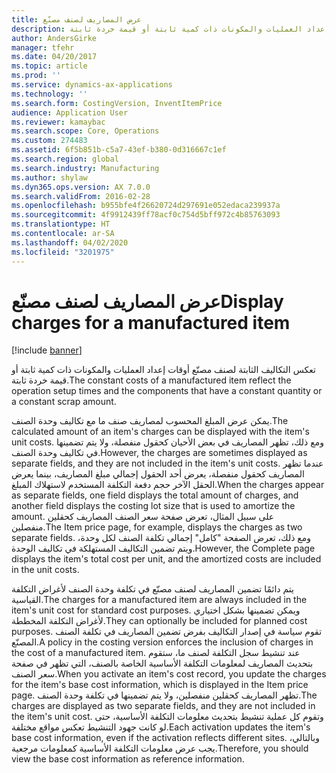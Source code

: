 ```yaml
---
title: عرض المصاريف لصنف مصنّع
description: تعكس التكاليف الثابتة لصنف مصنّع أوقات إعداد العمليات والمكونات ذات كمية ثابتة أو قيمة خردة ثابتة.
author: AndersGirke
manager: tfehr
ms.date: 04/20/2017
ms.topic: article
ms.prod: ''
ms.service: dynamics-ax-applications
ms.technology: ''
ms.search.form: CostingVersion, InventItemPrice
audience: Application User
ms.reviewer: kamaybac
ms.search.scope: Core, Operations
ms.custom: 274483
ms.assetid: 6f5b851b-c5a7-43ef-b380-0d316667c1ef
ms.search.region: global
ms.search.industry: Manufacturing
ms.author: shylaw
ms.dyn365.ops.version: AX 7.0.0
ms.search.validFrom: 2016-02-28
ms.openlocfilehash: b955bfe4f26620724d297691e052edaca239937a
ms.sourcegitcommit: 4f9912439ff78acf0c754d5bff972c4b85763093
ms.translationtype: HT
ms.contentlocale: ar-SA
ms.lasthandoff: 04/02/2020
ms.locfileid: "3201975"
---
```

# <a name="display-charges-for-a-manufactured-item"></a><span data-ttu-id="6f77d-103">عرض المصاريف لصنف مصنّع</span><span class="sxs-lookup"><span data-stu-id="6f77d-103">Display charges for a manufactured item</span></span>

[!include [banner](../includes/banner.md)]

<span data-ttu-id="6f77d-104">تعكس التكاليف الثابتة لصنف مصنّع أوقات إعداد العمليات والمكونات ذات كمية ثابتة أو قيمة خردة ثابتة.</span><span class="sxs-lookup"><span data-stu-id="6f77d-104">The constant costs of a manufactured item reflect the operation setup times and the components that have a constant quantity or a constant scrap amount.</span></span>

<span data-ttu-id="6f77d-105">يمكن عرض المبلغ المحسوب لمصاريف صنف ما مع تكاليف وحدة الصنف.</span><span class="sxs-lookup"><span data-stu-id="6f77d-105">The calculated amount of an item's charges can be displayed with the item's unit costs.</span></span> <span data-ttu-id="6f77d-106">ومع ذلك، تظهر المصاريف في بعض الأحيان كحقول منفصلة، ولا يتم تضمينها في تكاليف وحدة الصنف.</span><span class="sxs-lookup"><span data-stu-id="6f77d-106">However, the charges are sometimes displayed as separate fields, and they are not included in the item's unit costs.</span></span> <span data-ttu-id="6f77d-107">عندما تظهر المصاريف كحقول منفصلة، يعرض أحد الحقول إجمالي مبلغ المصاريف، بينما يعرض الحقل الآخر حجم دفعة التكلفة المستخدم لاستهلاك المبلغ.</span><span class="sxs-lookup"><span data-stu-id="6f77d-107">When the charges appear as separate fields, one field displays the total amount of charges, and another field displays the costing lot size that is used to amortize the amount.</span></span> <span data-ttu-id="6f77d-108">على سبيل المثال، تعرض صفحة سعر الصنف المصاريف كحقلين منفصلين.</span><span class="sxs-lookup"><span data-stu-id="6f77d-108">The Item price page, for example, displays the charges as two separate fields.</span></span> <span data-ttu-id="6f77d-109">ومع ذلك، تعرض الصفحة "كامل" إجمالي تكلفة الصنف لكل وحدة، ويتم تضمين التكاليف المستهلكة في تكاليف الوحدة.</span><span class="sxs-lookup"><span data-stu-id="6f77d-109">However, the Complete page displays the item's total cost per unit, and the amortized costs are included in the unit costs.</span></span>

<span data-ttu-id="6f77d-110">يتم دائمًا تضمين المصاريف لصنف مصنّع في تكلفة وحدة الصنف لأغراض التكلفة القياسية.</span><span class="sxs-lookup"><span data-stu-id="6f77d-110">The charges for a manufactured item are always included in the item's unit cost for standard cost purposes.</span></span> <span data-ttu-id="6f77d-111">ويمكن تضمينها بشكل اختياري لأغراض التكلفة المخططة.</span><span class="sxs-lookup"><span data-stu-id="6f77d-111">They can optionally be included for planned cost purposes.</span></span> <span data-ttu-id="6f77d-112">تقوم سياسة في إصدار التكاليف بفرض تضمين المصاريف في تكلفة الصنف المصنّع.</span><span class="sxs-lookup"><span data-stu-id="6f77d-112">A policy in the costing version enforces the inclusion of charges in the cost of a manufactured item.</span></span> <span data-ttu-id="6f77d-113">عند تنشيط سجل التكلفة لصنف ما، ستقوم بتحديث المصاريف لمعلومات التكلفة الأساسية الخاصة بالصنف، التي تظهر في صفحة سعر الصنف.</span><span class="sxs-lookup"><span data-stu-id="6f77d-113">When you activate an item's cost record, you update the charges for the item's base cost information, which is displayed in the Item price page.</span></span> <span data-ttu-id="6f77d-114">تظهر المصاريف كحقلين منفصلين، ولا يتم تضمينها في تكلفة وحدة الصنف.</span><span class="sxs-lookup"><span data-stu-id="6f77d-114">The charges are displayed as two separate fields, and they are not included in the item's unit cost.</span></span> <span data-ttu-id="6f77d-115">وتقوم كل عملية تنشيط بتحديث معلومات التكلفة الأساسية، حتى لو كانت جهود التنشيط تعكس مواقع مختلفة.</span><span class="sxs-lookup"><span data-stu-id="6f77d-115">Each activation updates the item's base cost information, even if the activation reflects different sites.</span></span> <span data-ttu-id="6f77d-116">وبالتالي، يجب عرض معلومات التكلفة الأساسية كمعلومات مرجعية.</span><span class="sxs-lookup"><span data-stu-id="6f77d-116">Therefore, you should view the base cost information as reference information.</span></span>






